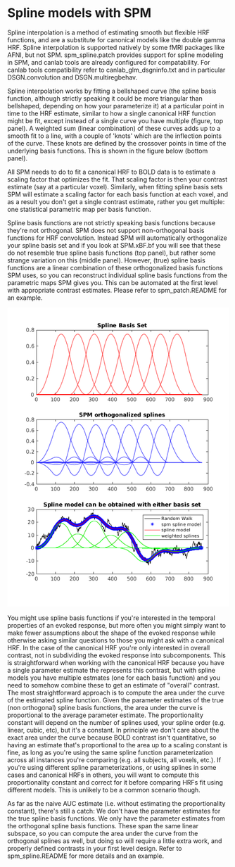 # Spline models with SPM

Spline interpolation is a method of estimating smooth but flexible HRF functions, and are a substitute for canonical models 
like the double gamma HRF. Spline interpolation is supported natively by some fMRI packages like AFNI, but not SPM. 
spm_spline.patch provides support for spline modeling in SPM, and canlab tools are already configured for compatability. For
canlab tools compatibility refer to canlab_glm_dsgninfo.txt and in particular DSGN.convolution and DSGN.multiregbehav.

Spline interpolation works by fitting a bellshaped curve (the spline basis function, although strictly speaking it could
be more triangular than bellshaped, depending on how your parameterize it) at a particular point in time to the HRF estimate, 
similar to how a single canonical HRF function might be fit, except instead of a single curve you have multiple (figure, top 
panel). A weighted sum (linear combination) of these curves adds up to a smooth fit to a line, with a couple of 'knots' which
are the inflection points of the curve. These knots are defined by the crossover points in time of the underlying basis 
functions. This is shown in the figure below (bottom panel).

All SPM needs to do to fit a canonical HRF to BOLD data is to estimate a scaling factor that optimizes the fit. That scaling 
factor is then your contrast estimate (say at a particular voxel). Similarly, when fitting spline basis sets SPM will 
estimate a scaling factor for each basis function at each voxel, and as a result you don't get a single contrast estimate,
rather you get multiple: one statistical parametric map per basis function.

Spline basis functions are not strictly speaking basis functions because they're not orthogonal. SPM does not support 
non-orthogonal basis functions for HRF convolution. Instead SPM will automatically orthogonalize your spline basis set
and if you look at SPM.xBF.bf you will see that these do not resemble true spline basis functions (top panel), but rather
some strange variation on this (middle panel). However, (true) spline basis functions are a linear combination of these
orthogonalized basis functions SPM uses, so you can reconstruct individual spline basis functions from the parametric maps
SPM gives you. This can be automated at the first level with appropriate contrast estimates. Please refer to spm_patch.README
for an example.

<img src="extra/spline_example.png" />

You might use spline basis functions if you're interested in the temporal properties of an evoked response, but more often
you might simply want to make fewer assumptions about the shape of the evoked response while otherwise asking similar 
questions to those you might ask with a canonical HRF. In the case of the canonical HRF you're only interested in overall
contrast, not in subdividing the evoked response into subcomponents. This is straightforward when working with the canonical
HRF because you have a single parameter estimate the represents this contrast, but with spline models you have multiple
estmates (one for each basis function) and you need to somehow combine these to get an estimate of "overall" contrast. The
most straightforward approach is to compute the area under the curve of the estimated spline function. Given the parameter
estimates of the true (non orthogonal) spline basis functions, the area under the curve is proportional to the average
parameter estimate. The proportionality constant will depend on the number of splines used, your spline order (e.g. linear, 
cubic, etc), but it's a constant. In principle we don't care about the exact area under the curve because BOLD contrast
isn't quantitative, so having an estimate that's proportional to the area up to a scaling constant is fine, as long as
you're using the same spline function parameterization across all instances you're comparing (e.g. all subjects, all voxels,
etc.). If you're using different spline parameterizations, or using splines in some cases and canonical HRFs in others,
you will want to compute this proportionality constant and correct for it before comparing HRFs fit using different models.
This is unlikely to be a common scenario though.

As far as the naive AUC estimate (i.e. without estimating the proportionality constant), there's still a catch: We don't 
have the parameter estimates for the true spline basis functions. We only have the parameter estimates from the orthogonal 
spline basis functions. These span the same linear subspace, so you can compute the area under the curve from the orthogonal 
splines as well, but doing so will require a little extra work, and properly defined contrasts in your first level design. 
Refer to spm_spline.README for more details and an example.

